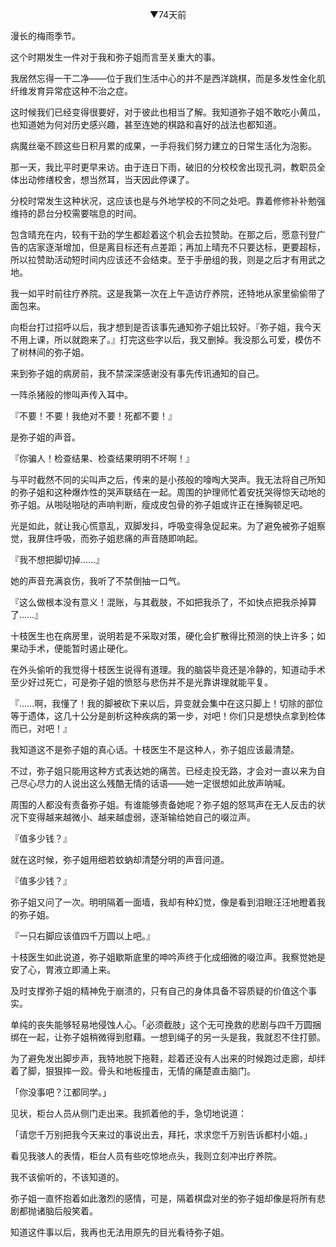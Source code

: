 <p align="center">▼74天前</p>

漫长的梅雨季节。

这个时期发生一件对于我和弥子姐而言至关重大的事。

我居然忘得一干二净——位于我们生活中心的并不是西洋跳棋，而是多发性金化肌纤维发育异常症这种不治之症。

这时候我们已经变得很要好，对于彼此也相当了解。我知道弥子姐不敢吃小黄瓜，也知道她为何对历史感兴趣，甚至连她的棋路和喜好的战法也都知道。

病魔丝毫不顾这些日积月累的成果，一手将我们努力建立的日常生活化为泡影。

那一天，我比平时更早来访。由于连日下雨，破旧的分校校舍出现孔洞，教职员全体出动修缮校舍，想当然耳，当天因此停课了。

分校时常发生这种状况，这应该也是与外地学校的不同之处吧。靠着修修补补勉强维持的昴台分校需要喘息的时间。

包含晴充在内，较有干劲的学生都趁着这个机会去拉赞助。在那之后，愿意刊登广告的店家逐渐增加，但是离目标还有点差距；再加上晴充不只要达标，更要超标，所以拉赞助活动短时间内应该还不会结束。至于手册组的我，则是之后才有用武之地。

我一如平时前往疗养院。这是我第一次在上午造访疗养院，还特地从家里偷偷带了面包来。

向柜台打过招呼以后，我才想到是否该事先通知弥子姐比较好。『弥子姐，我今天不用上课，所以就跑来了。』打完这些字以后，我又删掉。我没那么可爱，模仿不了树林间的弥子姐。

来到弥子姐的病房前，我不禁深深感谢没有事先传讯通知的自己。

一阵杀猪般的惨叫声传入耳中。

『不要！不要！我绝对不要！死都不要！』

是弥子姐的声音。

『你骗人！检查结果、检查结果明明不坏啊！』

与平时截然不同的尖叫声之后，传来的是小孩般的嚎啕大哭声。我无法将自己所知的弥子姐和这种爆炸性的哭声联结在一起。周围的护理师忙着安抚哭得惊天动地的弥子姐。从啪哒啪哒的声响判断，瘦成皮包骨的弥子姐或许正在捶胸顿足吧。

光是如此，就让我心慌意乱，双脚发抖，呼吸变得急促起来。为了避免被弥子姐察觉，我屏住呼吸，而弥子姐悲痛的声音随即响起。

『我不想把脚切掉……』

她的声音充满哀伤，我听了不禁倒抽一口气。

『这么做根本没有意义！混账，与其截肢，不如把我杀了，不如快点把我杀掉算了……』

十枝医生也在病房里，说明若是不采取对策，硬化会扩散得比预测的快上许多；如果动手术，便能暂时遏止硬化。

在外头偷听的我觉得十枝医生说得有道理。我的脑袋毕竟还是冷静的，知道动手术至少好过死亡，可是弥子姐的愤怒与悲伤并不是光靠讲理就能平复。

『……啊，我懂了！我的脚被砍下来以后，异变就会集中在这只脚上！切除的部位等于遗体，这几十公分是剖析这种疾病的第一步，对吧！你们只是想快点拿到检体而已，对吧！』

我知道这不是弥子姐的真心话。十枝医生不是这种人，弥子姐应该最清楚。

不过，弥子姐只能用这种方式表达她的痛苦。已经走投无路，才会对一直以来为自己尽心尽力的人说出这么残酷无情的话语——她一定很想如此放声呐喊。

周围的人都没有责备弥子姐。有谁能够责备她呢？弥子姐的怒骂声在无人反击的状况下变得越来越微小、越来越虚弱，逐渐输给她自己的啜泣声。

『值多少钱？』

就在这时候，弥子姐用细若蚊蚋却清楚分明的声音问道。

『值多少钱？』

弥子姐又问了一次。明明隔着一面墙，我却有种幻觉，像是看到泪眼汪汪地瞪着我的弥子姐。

『一只右脚应该值四千万圆以上吧。』

十枝医生如此说道，弥子姐歇斯底里的呻吟声终于化成细微的啜泣声。我察觉她是安了心，胃液立即涌上来。

及时支撑弥子姐的精神免于崩溃的，只有自己的身体具备不容质疑的价值这个事实。

单纯的丧失能够轻易地侵蚀人心。「必须截肢」这个无可挽救的悲剧与四千万圆捆绑在一起，让弥子姐稍微得到慰藉。一想到绳子的另一头是我，我就忍不住打颤。

为了避免发出脚步声，我特地脱下拖鞋，趁着还没有人出来的时候跑过走廊，却绊着了脚，狠狠摔一跤。骨头和地板撞击，无情的痛楚直击脑门。

「你没事吧？江都同学。」

见状，柜台人员从侧门走出来。我抓着他的手，急切地说道：

「请您千万别把我今天来过的事说出去，拜托，求求您千万别告诉都村小姐。」

看见我骇人的表情，柜台人员有些吃惊地点头，我则立刻冲出疗养院。

我不该偷听的，不该知道的。

弥子姐一直怀抱着如此激烈的感情，可是，隔着棋盘对坐的弥子姐却像是将所有悲剧都抛诸脑后般笑着。

知道这件事以后，我再也无法用原先的目光看待弥子姐。

